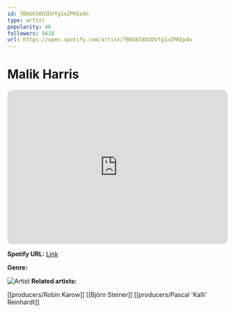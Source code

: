 ```yaml
---
id: 7B6Uk58O2DVfg1xZPKEp4n
type: artist
popularity: 46
followers: 5618
url: https://open.spotify.com/artist/7B6Uk58O2DVfg1xZPKEp4n
---
```

# Malik Harris

<iframe style="border-radius:12px" src="https://open.spotify.com/embed/artist/7B6Uk58O2DVfg1xZPKEp4n" width="100%" height="352" frameBorder="0" allowfullscreen="" allow="autoplay; clipboard-write; encrypted-media; fullscreen; picture-in-picture" loading="lazy"></iframe>

**Spotify URL:** [Link](https://open.spotify.com/artist/7B6Uk58O2DVfg1xZPKEp4n)

**Genre:** 

![Artist](https://i.scdn.co/image/ab6761610000e5eb9044927443b8d1a59a1d9a88)
**Related artists:**

[[producers/Robin Karow]]
[[Björn Steiner]]
[[producers/Pascal 'Kalli' Reinhardt]]
